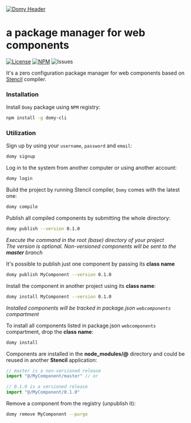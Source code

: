 [![Domy Header](https://domy.io/static/github.png)](https://domy.io)

a package manager for web components
======================================


[![License](https://img.shields.io/hexpm/l/plug.svg)](https://github.com/teamdomy/domy/blob/master/LICENSE.md)
[![NPM](https://img.shields.io/npm/v/domy-cli.svg)](https://www.npmjs.com/package/domy-cli)
![Issues](https://img.shields.io/github/issues/teamdomy/domy.svg)

It's a zero configuration package manager for web components based on [Stencil](https://github.com/ionic-team/stencil) compiler.

### Installation

Install `Domy` package using `NPM` registry:
```sh
npm install -g domy-cli
```

### Utilization

Sign up by using your `username`, `password` and `email`:
```sh
domy signup
```

Log in to the system from another computer or using another account:
```sh
domy login
```

Build the project by running Stencil compiler, `Domy` comes with the latest one:
```sh
domy compile
```

Publish all compiled components by submitting the whole directory:
```sh
domy publish --version 0.1.0
```
 *Execute the command in the root (base) directory of your project*   
 *The version is optional. Non-versioned components will be sent to the **master** branch*

It's possible to publish just one component by passing its **class name**
```sh
domy publish MyComponent --version 0.1.0
```

Install the component in another project using its **class name**:
```sh
domy install MyComponent --version 0.1.0
```

*Installed components will be tracked in package.json `webcomponents` compartment*

To install all components listed in package.json `webcomponents` compartment, drop the **class name**:

```sh
domy install
```

Components are installed in the **node_modules/@** directory and could be reused in another **Stencil** application:

```js
// master is a non-versioned release
import "@/MyComponent/master" // or

// 0.1.0 is a versioned release
import "@/MyComponent/0.1.0"
```

Remove a component from the registry (unpublish it):
```sh
domy remove MyComponent --purge
```
